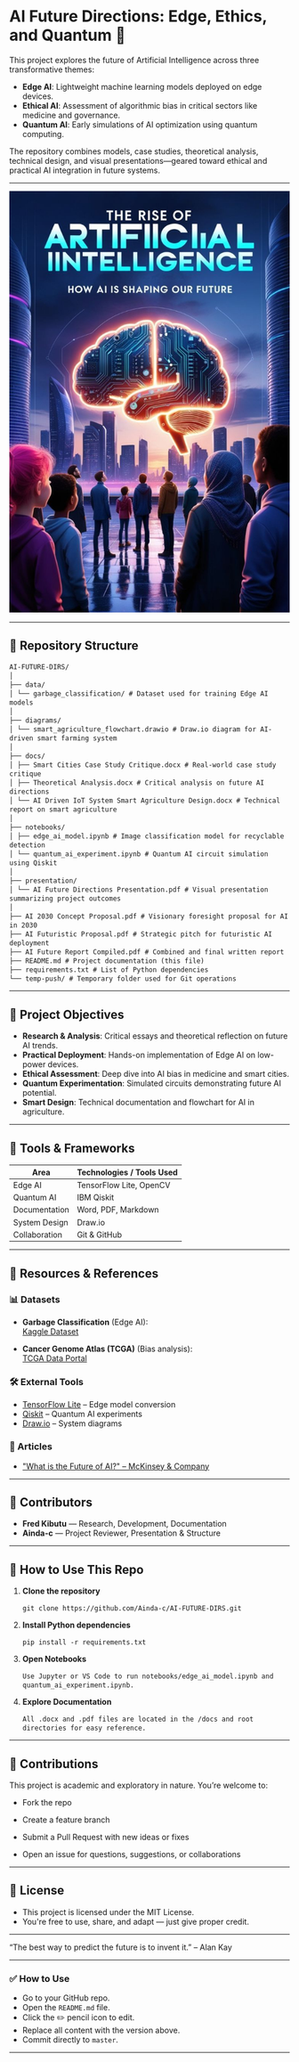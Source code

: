 # AI Future Directions: Edge, Ethics, and Quantum 🚀

This project explores the future of Artificial Intelligence across three transformative themes:

- **Edge AI**: Lightweight machine learning models deployed on edge devices.  
- **Ethical AI**: Assessment of algorithmic bias in critical sectors like medicine and governance.  
- **Quantum AI**: Early simulations of AI optimization using quantum computing.

The repository combines models, case studies, theoretical analysis, technical design, and visual presentations—geared toward ethical and practical AI integration in future systems.

---

![The Rise of Artificial Intelligence – How AI is Shaping Our Future](https://raw.githubusercontent.com/Ainda-c/AI-FUTURE-DIRS/main/AI%20Ascendant_%20Shaping%20the%20Future%20Ahead.jpeg)

---

## 📁 Repository Structure

```
AI-FUTURE-DIRS/
│
├── data/
│ └── garbage_classification/ # Dataset used for training Edge AI models
│
├── diagrams/
│ └── smart_agriculture_flowchart.drawio # Draw.io diagram for AI-driven smart farming system
│
├── docs/
│ ├── Smart Cities Case Study Critique.docx # Real-world case study critique
│ ├── Theoretical Analysis.docx # Critical analysis on future AI directions
│ └── AI Driven IoT System Smart Agriculture Design.docx # Technical report on smart agriculture
│
├── notebooks/
│ ├── edge_ai_model.ipynb # Image classification model for recyclable detection
│ └── quantum_ai_experiment.ipynb # Quantum AI circuit simulation using Qiskit
│
├── presentation/
│ └── AI Future Directions Presentation.pdf # Visual presentation summarizing project outcomes
│
├── AI 2030 Concept Proposal.pdf # Visionary foresight proposal for AI in 2030
├── AI Futuristic Proposal.pdf # Strategic pitch for futuristic AI deployment
├── AI Future Report Compiled.pdf # Combined and final written report
├── README.md # Project documentation (this file)
├── requirements.txt # List of Python dependencies
└── temp-push/ # Temporary folder used for Git operations
```

---

## 🎯 Project Objectives

- **Research & Analysis**: Critical essays and theoretical reflection on future AI trends.
- **Practical Deployment**: Hands-on implementation of Edge AI on low-power devices.
- **Ethical Assessment**: Deep dive into AI bias in medicine and smart cities.
- **Quantum Experimentation**: Simulated circuits demonstrating future AI potential.
- **Smart Design**: Technical documentation and flowchart for AI in agriculture.

---

## 🧰 Tools & Frameworks

| Area           | Technologies / Tools Used |
|----------------|---------------------------|
| Edge AI        | TensorFlow Lite, OpenCV   |
| Quantum AI     | IBM Qiskit                |
| Documentation  | Word, PDF, Markdown       |
| System Design  | Draw.io                   |
| Collaboration  | Git & GitHub              |

---

## 🔗 Resources & References

### 📊 Datasets
- **Garbage Classification** (Edge AI):  
  [Kaggle Dataset](https://www.kaggle.com/datasets/mostafaabla/garbage-classification)

- **Cancer Genome Atlas (TCGA)** (Bias analysis):  
  [TCGA Data Portal](https://portal.gdc.cancer.gov/)

### 🛠 External Tools
- [TensorFlow Lite](https://www.tensorflow.org/lite) – Edge model conversion
- [Qiskit](https://quantum.ibm.com/) – Quantum AI experiments
- [Draw.io](https://app.diagrams.net/) – System diagrams

### 📖 Articles
- ["What is the Future of AI?" – McKinsey & Company](https://www.mckinsey.com/featured-insights/mckinsey-explainers/what-is-the-future-of-ai)

---

## 👥 Contributors

- **Fred Kibutu** — Research, Development, Documentation  
- **Ainda-c** — Project Reviewer, Presentation & Structure

---

## 🧪 How to Use This Repo

1. **Clone the repository**
   ```
   git clone https://github.com/Ainda-c/AI-FUTURE-DIRS.git

 2. **Install Python dependencies**
    ```
    pip install -r requirements.txt

 3. **Open Notebooks**
    ```
    Use Jupyter or VS Code to run notebooks/edge_ai_model.ipynb and quantum_ai_experiment.ipynb.

  4. **Explore Documentation**
     ```
     All .docx and .pdf files are located in the /docs and root directories for easy reference.

 ---


   ## 🤝 Contributions
   This project is academic and exploratory in nature. You’re welcome to:

- Fork the repo

- Create a feature branch

- Submit a Pull Request with new ideas or fixes

- Open an issue for questions, suggestions, or collaborations

---

  ## 📘 License
- This project is licensed under the MIT License.
- You're free to use, share, and adapt — just give proper credit.

---

  “The best way to predict the future is to invent it.” – Alan Kay
  
---

### ✅ How to Use

- Go to your GitHub repo.
- Open the `README.md` file.
- Click the ✏️ pencil icon to edit.
- Replace all content with the version above.
- Commit directly to `master`.
---

  





